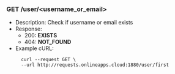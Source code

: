 ### GET /user/<username_or_email>
* Description: Check if username or email exists
* Response:
    * 200: **EXISTS**
    * 404: **NOT_FOUND**
* Example cURL:
  ```
    curl --request GET \
    --url http://requests.onlineapps.cloud:1880/user/first
